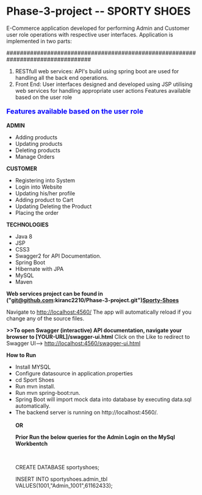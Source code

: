 # Phase-3-project  -- SPORTY SHOES
E-Commerce application developed for performing Admin and Customer user role operations with respective user interfaces. Application is implemented in two parts:


#################################################################################
1) RESTfull web services: API's build using spring boot are used for handling all the back end operations.
2) Front End: User interfaces designed and developed using JSP  utilising web services for handling appropriate user actions
Features available based on the user role

<b><p style="color:blue; font-size:18px;">Features available based on the user role</p></b>

  <b>ADMIN</b>
  <ul><li>
  Adding products</li>
<li>Updating products</li>
<li>Deleting products</li>
<li>Manage Orders</li></ul>


 <b>CUSTOMER</b>
 <ul>
<li>Registering into System</li>
<li>Login into Website</li>
<li>Updating his/her profile</li>
<li>Adding product to Cart</li>
<li>Updating Deleting the Product</li>
<li>Placing the order</li></ul>


<b>TECHNOLOGIES</b>
<ul>
    <li>Java 8</li>
<li>JSP</li>
<li>CSS3</li>
<li>Swagger2 for API Documentation.</li>
<li>Spring Boot</li>
<li>Hibernate with JPA</li>
<li>MySQL</li>
 <li> Maven</li>
</ul>

<b>Web services project can be found in ("git@github.com:kiranc2210/Phase-3-project.git")<a href="http://localhost:4560/">Sporty-Shoes</a></b>

<p>Navigate to <a href="http://localhost:4560/">http://localhost:4560/</a> The app will automatically reload if you change any of the source files.</p>


<b>>>To open Swagger (interactive) API documentation, navigate your browser to [YOUR-URL]/swagger-ui.html</b>
Click on the Like to redirect to Swagger UI--> <a href="http://localhost:4560/swagger-ui.html">http://localhost:4560/swagger-ui.html</a>



<b>How to Run</b>
<ul>
    
<li>Install MYSQL</li>
<li>Configure datasource in application.properties</li>
<li>cd Sport Shoes</li>
<li>Run mvn install.</li>
<li>Run mvn spring-boot:run.</li>
<li>Spring Boot will import mock data into database by executing data.sql automatically.</li>
<li>The backend server is running on http://localhost:4560/.</li>
</br>
<b>OR</b>

<p><b>Prior Run the below queries for the Admin Login on the MySql Workbentch</b></p>
</br>
<p>CREATE DATABASE sportyshoes;</p>
<p>INSERT INTO sportyshoes.admin_tbl VALUES(1001,"Admin_1001",61162433);</p>

